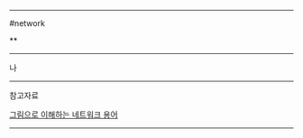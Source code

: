 
---

#network 

**

---

나

---

참고자료

[그림으로 이해하는 네트워크 용어](https://product.kyobobook.co.kr/detail/S000001834837)

---